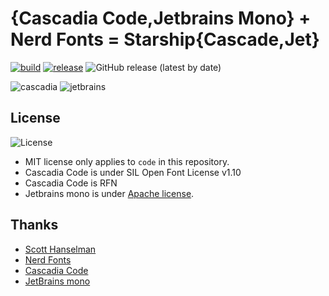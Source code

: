 # {Cascadia Code,Jetbrains Mono} + Nerd Fonts = Starship{Cascade,Jet}

[![build](https://github.com/tprasadtp/starship-fonts/workflows/build/badge.svg)](https://github.com/tprasadtp/starship-fonts/actions)
[![release](https://github.com/tprasadtp/starship-fonts/workflows/release/badge.svg)](https://github.com/tprasadtp/starship-fonts/actions)
![GitHub release (latest by date)](https://img.shields.io/github/v/release/tprasadtp/starship-fonts)

![cascadia](https://img.shields.io/badge/cascadia--code-v1911.21-brightgreen?labelColor=313131)
![jetbrains](https://img.shields.io/badge/jetbrains--mono-v1.0-brightgreen?labelColor=313131)

## License

![License](https://img.shields.io/badge/license-MIT-brightgreen)

- MIT license only applies to `code` in this repository.
- Cascadia Code is under SIL Open Font License v1.10
- Cascadia Code is RFN
- Jetbrains mono is under [Apache license](https://www.jetbrains.com/lp/mono/#license).

## Thanks

- [Scott Hanselman](https://www.hanselman.com/blog/PatchingTheNewCascadiaCodeToIncludePowerlineGlyphsAndOtherNerdFontsForTheWindowsTerminal.aspx)
- [Nerd Fonts](https://github.com/ryanoasis/nerd-fonts)
- [Cascadia Code](https://github.com/microsoft/cascadia-code)
- [JetBrains mono](https://jetbrains.com/mono)
